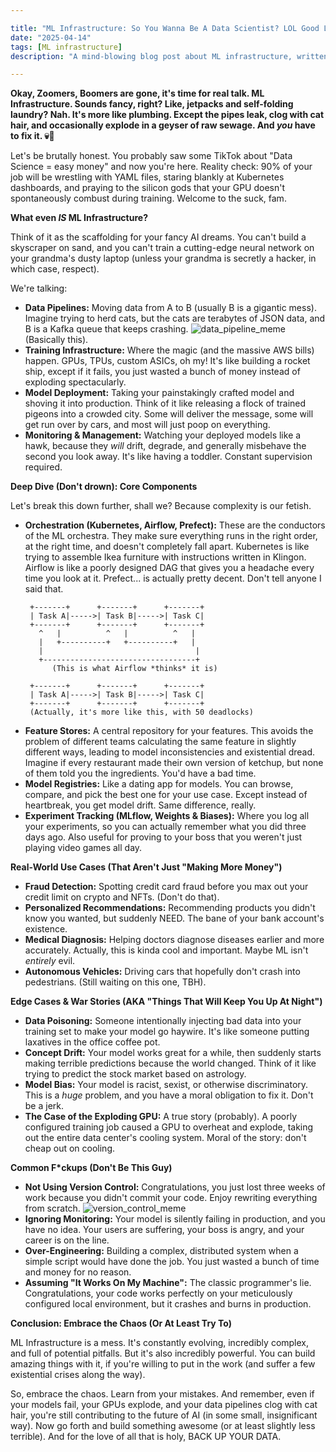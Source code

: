 ```yaml
---

title: "ML Infrastructure: So You Wanna Be A Data Scientist? LOL Good Luck."
date: "2025-04-14"
tags: [ML infrastructure]
description: "A mind-blowing blog post about ML infrastructure, written for chaotic Gen Z engineers. Buckle up, buttercup, because this is gonna hurt (your brain, mostly)."

---
```


**Okay, Zoomers, Boomers are gone, it's time for real talk. ML Infrastructure. Sounds fancy, right? Like, jetpacks and self-folding laundry? Nah. It's more like plumbing. Except the pipes leak, clog with cat hair, and occasionally explode in a geyser of raw sewage. And *you* have to fix it. 💀🙏**

Let's be brutally honest. You probably saw some TikTok about "Data Science = easy money" and now you're here. Reality check: 90% of your job will be wrestling with YAML files, staring blankly at Kubernetes dashboards, and praying to the silicon gods that your GPU doesn't spontaneously combust during training. Welcome to the suck, fam.

**What even *IS* ML Infrastructure?**

Think of it as the scaffolding for your fancy AI dreams. You can't build a skyscraper on sand, and you can't train a cutting-edge neural network on your grandma's dusty laptop (unless your grandma is secretly a hacker, in which case, respect).

We're talking:

*   **Data Pipelines:** Moving data from A to B (usually B is a gigantic mess). Imagine trying to herd cats, but the cats are terabytes of JSON data, and B is a Kafka queue that keeps crashing.
    ![data_pipeline_meme](https://i.kym-cdn.com/photos/images/newsfeed/001/217/721/394.jpg) (Basically this).
*   **Training Infrastructure:** Where the magic (and the massive AWS bills) happen. GPUs, TPUs, custom ASICs, oh my! It's like building a rocket ship, except if it fails, you just wasted a bunch of money instead of exploding spectacularly.
*   **Model Deployment:** Taking your painstakingly crafted model and shoving it into production. Think of it like releasing a flock of trained pigeons into a crowded city. Some will deliver the message, some will get run over by cars, and most will just poop on everything.
*   **Monitoring & Management:** Watching your deployed models like a hawk, because they *will* drift, degrade, and generally misbehave the second you look away. It's like having a toddler. Constant supervision required.

**Deep Dive (Don't drown): Core Components**

Let's break this down further, shall we? Because complexity is our fetish.

*   **Orchestration (Kubernetes, Airflow, Prefect):** These are the conductors of the ML orchestra. They make sure everything runs in the right order, at the right time, and doesn't completely fall apart. Kubernetes is like trying to assemble Ikea furniture with instructions written in Klingon. Airflow is like a poorly designed DAG that gives you a headache every time you look at it. Prefect... is actually pretty decent. Don't tell anyone I said that.
    ```ascii
     +-------+      +-------+      +-------+
     | Task A|----->| Task B|----->| Task C|
     +-------+      +-------+      +-------+
       ^   |          ^   |          ^   |
       |   +----------+   +----------+   |
       |                                  |
       +----------------------------------+
          (This is what Airflow *thinks* it is)

     +-------+      +-------+      +-------+
     | Task A|----->| Task B|----->| Task C|
     +-------+      +-------+      +-------+
     (Actually, it's more like this, with 50 deadlocks)
    ```
*   **Feature Stores:** A central repository for your features. This avoids the problem of different teams calculating the same feature in slightly different ways, leading to model inconsistencies and existential dread. Imagine if every restaurant made their own version of ketchup, but none of them told you the ingredients. You'd have a bad time.
*   **Model Registries:** Like a dating app for models. You can browse, compare, and pick the best one for your use case. Except instead of heartbreak, you get model drift. Same difference, really.
*   **Experiment Tracking (MLflow, Weights & Biases):** Where you log all your experiments, so you can actually remember what you did three days ago. Also useful for proving to your boss that you weren't just playing video games all day.

**Real-World Use Cases (That Aren't Just "Making More Money")**

*   **Fraud Detection:** Spotting credit card fraud before you max out your credit limit on crypto and NFTs. (Don't do that).
*   **Personalized Recommendations:** Recommending products you didn't know you wanted, but suddenly NEED. The bane of your bank account's existence.
*   **Medical Diagnosis:** Helping doctors diagnose diseases earlier and more accurately. Actually, this is kinda cool and important. Maybe ML isn't *entirely* evil.
*   **Autonomous Vehicles:** Driving cars that hopefully don't crash into pedestrians. (Still waiting on this one, TBH).

**Edge Cases & War Stories (AKA "Things That Will Keep You Up At Night")**

*   **Data Poisoning:** Someone intentionally injecting bad data into your training set to make your model go haywire. It's like someone putting laxatives in the office coffee pot.
*   **Concept Drift:** Your model works great for a while, then suddenly starts making terrible predictions because the world changed. Think of it like trying to predict the stock market based on astrology.
*   **Model Bias:** Your model is racist, sexist, or otherwise discriminatory. This is a *huge* problem, and you have a moral obligation to fix it. Don't be a jerk.
*   **The Case of the Exploding GPU:** A true story (probably). A poorly configured training job caused a GPU to overheat and explode, taking out the entire data center's cooling system. Moral of the story: don't cheap out on cooling.

**Common F\*ckups (Don't Be This Guy)**

*   **Not Using Version Control:** Congratulations, you just lost three weeks of work because you didn't commit your code. Enjoy rewriting everything from scratch. ![version_control_meme](https://imgflip.com/i/5g0954)
*   **Ignoring Monitoring:** Your model is silently failing in production, and you have no idea. Your users are suffering, your boss is angry, and your career is on the line.
*   **Over-Engineering:** Building a complex, distributed system when a simple script would have done the job. You just wasted a bunch of time and money for no reason.
*   **Assuming "It Works On My Machine":** The classic programmer's lie. Congratulations, your code works perfectly on your meticulously configured local environment, but it crashes and burns in production.

**Conclusion: Embrace the Chaos (Or At Least Try To)**

ML Infrastructure is a mess. It's constantly evolving, incredibly complex, and full of potential pitfalls. But it's also incredibly powerful. You can build amazing things with it, if you're willing to put in the work (and suffer a few existential crises along the way).

So, embrace the chaos. Learn from your mistakes. And remember, even if your models fail, your GPUs explode, and your data pipelines clog with cat hair, you're still contributing to the future of AI (in some small, insignificant way). Now go forth and build something awesome (or at least slightly less terrible). And for the love of all that is holy, BACK UP YOUR DATA.
